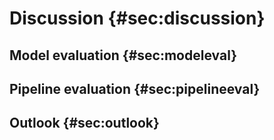 # Discussion {#sec:discussion}

## Model evaluation {#sec:modeleval}

## Pipeline evaluation {#sec:pipelineeval}

## Outlook {#sec:outlook}